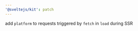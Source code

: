 ```yaml
---
'@sveltejs/kit': patch
---
```


add `platform` to requests triggered by `fetch` in `load` during SSR
